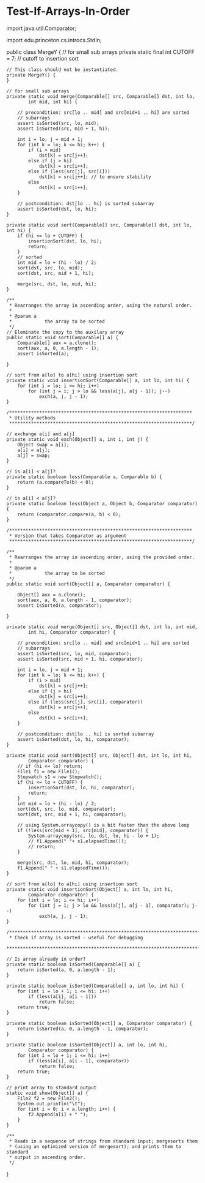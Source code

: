 # Test-If-Arrays-In-Order
import java.util.Comparator;

import edu.princeton.cs.introcs.StdIn;


public class MergeY {
	// for small sub arrays
	private static final int CUTOFF = 7; // cutoff to insertion sort

	// This class should not be instantiated.
	private MergeY() {
	}

	// for small sub arrays
	private static void merge(Comparable[] src, Comparable[] dst, int lo,
			int mid, int hi) {

		// precondition: src[lo .. mid] and src[mid+1 .. hi] are sorted
		// subarrays
		assert isSorted(src, lo, mid);
		assert isSorted(src, mid + 1, hi);

		int i = lo, j = mid + 1;
		for (int k = lo; k <= hi; k++) {
			if (i > mid)
				dst[k] = src[j++];
			else if (j > hi)
				dst[k] = src[i++];
			else if (less(src[j], src[i]))
				dst[k] = src[j++]; // to ensure stability
			else
				dst[k] = src[i++];
		}

		// postcondition: dst[lo .. hi] is sorted subarray
		assert isSorted(dst, lo, hi);
	}

	private static void sort(Comparable[] src, Comparable[] dst, int lo, int hi) {
		if (hi <= lo + CUTOFF) {
			insertionSort(dst, lo, hi);
			return;
		}
		// sorted
		int mid = lo + (hi - lo) / 2;
		sort(dst, src, lo, mid);
		sort(dst, src, mid + 1, hi);

		merge(src, dst, lo, mid, hi);
	}

	/**
	 * Rearranges the array in ascending order, using the natural order.
	 * 
	 * @param a
	 *            the array to be sorted
	 */
	// Eleminate the copy to the auxilary array
	public static void sort(Comparable[] a) {
		Comparable[] aux = a.clone();
		sort(aux, a, 0, a.length - 1);
		assert isSorted(a);

	}

	// sort from a[lo] to a[hi] using insertion sort
	private static void insertionSort(Comparable[] a, int lo, int hi) {
		for (int i = lo; i <= hi; i++)
			for (int j = i; j > lo && less(a[j], a[j - 1]); j--)
				exch(a, j, j - 1);
	}

	/*******************************************************************
	 * Utility methods
	 *******************************************************************/

	// exchange a[i] and a[j]
	private static void exch(Object[] a, int i, int j) {
		Object swap = a[i];
		a[i] = a[j];
		a[j] = swap;
	}

	// is a[i] < a[j]?
	private static boolean less(Comparable a, Comparable b) {
		return (a.compareTo(b) < 0);
	}

	// is a[i] < a[j]?
	private static boolean less(Object a, Object b, Comparator comparator) {
		return (comparator.compare(a, b) < 0);
	}

	/*******************************************************************
	 * Version that takes Comparator as argument
	 *******************************************************************/

	/**
	 * Rearranges the array in ascending order, using the provided order.
	 * 
	 * @param a
	 *            the array to be sorted
	 */
	public static void sort(Object[] a, Comparator comparator) {

		Object[] aux = a.clone();
		sort(aux, a, 0, a.length - 1, comparator);
		assert isSorted(a, comparator);

	}

	private static void merge(Object[] src, Object[] dst, int lo, int mid,
			int hi, Comparator comparator) {

		// precondition: src[lo .. mid] and src[mid+1 .. hi] are sorted
		// subarrays
		assert isSorted(src, lo, mid, comparator);
		assert isSorted(src, mid + 1, hi, comparator);

		int i = lo, j = mid + 1;
		for (int k = lo; k <= hi; k++) {
			if (i > mid)
				dst[k] = src[j++];
			else if (j > hi)
				dst[k] = src[i++];
			else if (less(src[j], src[i], comparator))
				dst[k] = src[j++];
			else
				dst[k] = src[i++];
		}

		// postcondition: dst[lo .. hi] is sorted subarray
		assert isSorted(dst, lo, hi, comparator);
	}

	private static void sort(Object[] src, Object[] dst, int lo, int hi,
			Comparator comparator) {
		// if (hi <= lo) return;
		File1 f1 = new File1();
		Stopwatch s1 = new Stopwatch();
		if (hi <= lo + CUTOFF) {
			insertionSort(dst, lo, hi, comparator);
			return;
		}
		int mid = lo + (hi - lo) / 2;
		sort(dst, src, lo, mid, comparator);
		sort(dst, src, mid + 1, hi, comparator);

		// using System.arraycopy() is a bit faster than the above loop
		if (!less(src[mid + 1], src[mid], comparator)) {
			System.arraycopy(src, lo, dst, lo, hi - lo + 1);
			// f1.Append(" "+ s1.elapsedTime());
			// return;
		}

		merge(src, dst, lo, mid, hi, comparator);
		f1.Append(" " + s1.elapsedTime());
	}

	// sort from a[lo] to a[hi] using insertion sort
	private static void insertionSort(Object[] a, int lo, int hi,
			Comparator comparator) {
		for (int i = lo; i <= hi; i++)
			for (int j = i; j > lo && less(a[j], a[j - 1], comparator); j--)
				exch(a, j, j - 1);
	}

	/***********************************************************************
	 * Check if array is sorted - useful for debugging
	 ***********************************************************************/

	// Is array already in order?
	private static boolean isSorted(Comparable[] a) {
		return isSorted(a, 0, a.length - 1);
	}

	private static boolean isSorted(Comparable[] a, int lo, int hi) {
		for (int i = lo + 1; i <= hi; i++)
			if (less(a[i], a[i - 1]))
				return false;
		return true;
	}

	private static boolean isSorted(Object[] a, Comparator comparator) {
		return isSorted(a, 0, a.length - 1, comparator);
	}

	private static boolean isSorted(Object[] a, int lo, int hi,
			Comparator comparator) {
		for (int i = lo + 1; i <= hi; i++)
			if (less(a[i], a[i - 1], comparator))
				return false;
		return true;
	}

	// print array to standard output
	static void show(Object[] a) {
		File2 f2 = new File2();
		System.out.println("\t");
		for (int i = 0; i < a.length; i++) {
			f2.Append(a[i] + " ");
		}
	}

	/**
	 * Reads in a sequence of strings from standard input; mergesorts them
	 * (using an optimized version of mergesort); and prints them to standard
	 * output in ascending order.
	 */

}
